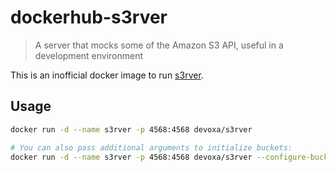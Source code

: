 # dockerhub-s3rver

> A server that mocks some of the Amazon S3 API, useful in a development environment

This is an inofficial docker image to run [s3rver](https://github.com/jamhall/s3rver).

## Usage

```sh
docker run -d --name s3rver -p 4568:4568 devoxa/s3rver

# You can also pass additional arguments to initialize buckets:
docker run -d --name s3rver -p 4568:4568 devoxa/s3rver --configure-bucket uploads
```
